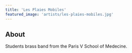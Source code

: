 ```yaml
---
title: 'Les Plaies Mobiles'
featured_image: 'artists/les-plaies-mobiles.jpg'
---
```


## About

Students brass band from the Paris V School of Medecine.
